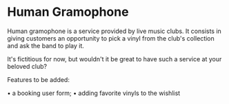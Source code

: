 # Human Gramophone

Human gramophone is a service provided by live music clubs. It consists in giving customers an opportunity to pick a vinyl from the club's collection and ask the band to play it.

It's fictitious for now, but wouldn't it be great to have such a service at your beloved club?

Features to be added:

 • a booking user form;
 • adding favorite vinyls to the wishlist 
